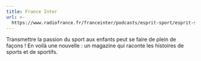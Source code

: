 ```yaml
---
title: France Inter
url: >-
  https://www.radiofrance.fr/franceinter/podcasts/esprit-sport/esprit-sport-du-jeudi-30-mars-2023-7094117
---
```


Transmettre la passion du sport aux enfants peut se faire de plein de façons ! En voilà une nouvelle : un magazine qui raconte les histoires de sports et de sportifs. 
